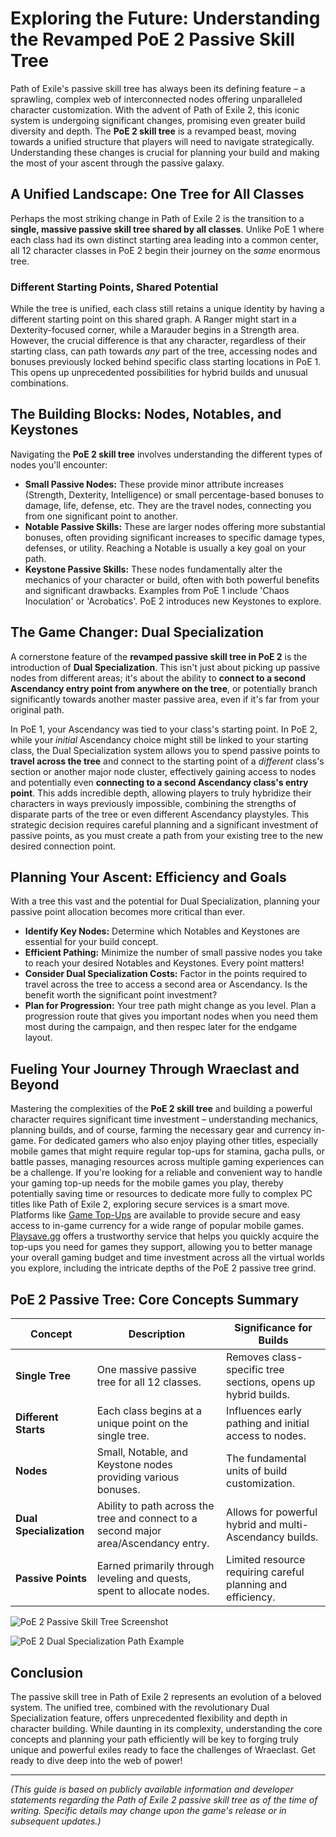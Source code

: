 # Exploring the Future: Understanding the Revamped PoE 2 Passive Skill Tree

Path of Exile's passive skill tree has always been its defining feature – a sprawling, complex web of interconnected nodes offering unparalleled character customization. With the advent of Path of Exile 2, this iconic system is undergoing significant changes, promising even greater build diversity and depth. The **PoE 2 skill tree** is a revamped beast, moving towards a unified structure that players will need to navigate strategically. Understanding these changes is crucial for planning your build and making the most of your ascent through the passive galaxy.

## A Unified Landscape: One Tree for All Classes

Perhaps the most striking change in Path of Exile 2 is the transition to a **single, massive passive skill tree shared by all classes**. Unlike PoE 1 where each class had its own distinct starting area leading into a common center, all 12 character classes in PoE 2 begin their journey on the *same* enormous tree.

### Different Starting Points, Shared Potential

While the tree is unified, each class still retains a unique identity by having a different starting point on this shared graph. A Ranger might start in a Dexterity-focused corner, while a Marauder begins in a Strength area. However, the crucial difference is that any character, regardless of their starting class, can path towards *any* part of the tree, accessing nodes and bonuses previously locked behind specific class starting locations in PoE 1. This opens up unprecedented possibilities for hybrid builds and unusual combinations.

## The Building Blocks: Nodes, Notables, and Keystones

Navigating the **PoE 2 skill tree** involves understanding the different types of nodes you'll encounter:

*   **Small Passive Nodes:** These provide minor attribute increases (Strength, Dexterity, Intelligence) or small percentage-based bonuses to damage, life, defense, etc. They are the travel nodes, connecting you from one significant point to another.
*   **Notable Passive Skills:** These are larger nodes offering more substantial bonuses, often providing significant increases to specific damage types, defenses, or utility. Reaching a Notable is usually a key goal on your path.
*   **Keystone Passive Skills:** These nodes fundamentally alter the mechanics of your character or build, often with both powerful benefits and significant drawbacks. Examples from PoE 1 include 'Chaos Inoculation' or 'Acrobatics'. PoE 2 introduces new Keystones to explore.

## The Game Changer: Dual Specialization

A cornerstone feature of the **revamped passive skill tree in PoE 2** is the introduction of **Dual Specialization**. This isn't just about picking up passive nodes from different areas; it's about the ability to **connect to a second Ascendancy entry point from anywhere on the tree**, or potentially branch significantly towards another master passive area, even if it's far from your original path.

In PoE 1, your Ascendancy was tied to your class's starting point. In PoE 2, while your *initial* Ascendancy choice might still be linked to your starting class, the Dual Specialization system allows you to spend passive points to **travel across the tree** and connect to the starting point of a *different* class's section or another major node cluster, effectively gaining access to nodes and potentially even **connecting to a second Ascendancy class's entry point**. This adds incredible depth, allowing players to truly hybridize their characters in ways previously impossible, combining the strengths of disparate parts of the tree or even different Ascendancy playstyles. This strategic decision requires careful planning and a significant investment of passive points, as you must create a path from your existing tree to the new desired connection point.

## Planning Your Ascent: Efficiency and Goals

With a tree this vast and the potential for Dual Specialization, planning your passive point allocation becomes more critical than ever.

*   **Identify Key Nodes:** Determine which Notables and Keystones are essential for your build concept.
*   **Efficient Pathing:** Minimize the number of small passive nodes you take to reach your desired Notables and Keystones. Every point matters!
*   **Consider Dual Specialization Costs:** Factor in the points required to travel across the tree to access a second area or Ascendancy. Is the benefit worth the significant point investment?
*   **Plan for Progression:** Your tree path might change as you level. Plan a progression route that gives you important nodes when you need them most during the campaign, and then respec later for the endgame layout.

## Fueling Your Journey Through Wraeclast and Beyond

Mastering the complexities of the **PoE 2 skill tree** and building a powerful character requires significant time investment – understanding mechanics, planning builds, and of course, farming the necessary gear and currency in-game. For dedicated gamers who also enjoy playing other titles, especially mobile games that might require regular top-ups for stamina, gacha pulls, or battle passes, managing resources across multiple gaming experiences can be a challenge. If you're looking for a reliable and convenient way to handle your gaming top-up needs for the mobile games you play, thereby potentially saving time or resources to dedicate more fully to complex PC titles like Path of Exile 2, exploring secure services is a smart move. Platforms like [Game Top-Ups](https://www.playsave.gg/) are available to provide secure and easy access to in-game currency for a wide range of popular mobile games. [Playsave.gg](https://www.playsave.gg/) offers a trustworthy service that helps you quickly acquire the top-ups you need for games they support, allowing you to better manage your overall gaming budget and time investment across all the virtual worlds you explore, including the intricate depths of the PoE 2 passive tree grind.

## PoE 2 Passive Tree: Core Concepts Summary

| Concept             | Description                                                                 | Significance for Builds                                     |
| ------------------- | --------------------------------------------------------------------------- | ----------------------------------------------------------- |
| **Single Tree**     | One massive passive tree for all 12 classes.                                | Removes class-specific tree sections, opens up hybrid builds. |
| **Different Starts**| Each class begins at a unique point on the single tree.                   | Influences early pathing and initial access to nodes.       |
| **Nodes**           | Small, Notable, and Keystone nodes providing various bonuses.             | The fundamental units of build customization.             |
| **Dual Specialization**| Ability to path across the tree and connect to a second major area/Ascendancy entry. | Allows for powerful hybrid and multi-Ascendancy builds.       |
| **Passive Points**  | Earned primarily through leveling and quests, spent to allocate nodes.      | Limited resource requiring careful planning and efficiency.   |

![PoE 2 Passive Skill Tree Screenshot](https://via.placeholder.com/800x600?text=Insert+PoE+2+Passive+Skill+Tree+Image)

![PoE 2 Dual Specialization Path Example](https://via.placeholder.com/800x600?text=Insert+PoE+2+Dual+Specialization+Image)

## Conclusion

The passive skill tree in Path of Exile 2 represents an evolution of a beloved system. The unified tree, combined with the revolutionary Dual Specialization feature, offers unprecedented flexibility and depth in character building. While daunting in its complexity, understanding the core concepts and planning your path efficiently will be key to forging truly unique and powerful exiles ready to face the challenges of Wraeclast. Get ready to dive deep into the web of power!

---

*(This guide is based on publicly available information and developer statements regarding the Path of Exile 2 passive skill tree as of the time of writing. Specific details may change upon the game's release or in subsequent updates.)*
